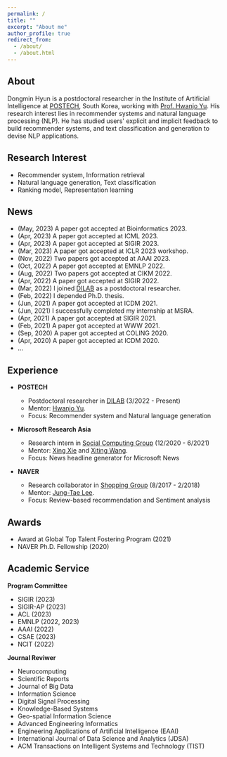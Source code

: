 ```yaml
---
permalink: /
title: ""
excerpt: "About me"
author_profile: true
redirect_from: 
  - /about/
  - /about.html
---
```

About
-----
Dongmin Hyun is a postdoctoral researcher in the Institute of Artificial Intelligence at [POSTECH](https://github.com/academicpages/academicpages.github.io), South Korea, working with [Prof. Hwanjo Yu](https://github.com/academicpages/academicpages.github.io). His research interest lies in recommender systems and natural language processing (NLP). He has studied users' explicit and implicit feedback to build recommender systems, and text classification and generation to devise NLP applications.

Research Interest
-----
- Recommender system, Information retrieval
- Natural language generation, Text classification
- Ranking model, Representation learning

News
-----
- (May, 2023) A paper got accepted at Bioinformatics 2023.
- (Apr, 2023) A paper got accepted at ICML 2023.
- (Apr, 2023) A paper got accepted at SIGIR 2023.
- (Mar, 2023) A paper got accepted at ICLR 2023 workshop.
- (Nov, 2022) Two papers got accepted at AAAI 2023.
- (Oct, 2022) A paper got accepted at EMNLP 2022.
- (Aug, 2022) Two papers got accepted at CIKM 2022.
- (Apr, 2022) A paper got accepted at SIGIR 2022.
- (Mar, 2022) I joined [DILAB](https://sites.google.com/view/postechdi) as a postdoctoral researcher.
- (Feb, 2022) I depended Ph.D. thesis.
- (Jun, 2021) A paper got accepted at ICDM 2021.
- (Jun, 2021) I successfully completed my internship at MSRA.
- (Apr, 2021) A paper got accepted at SIGIR 2021.
- (Feb, 2021) A paper got accepted at WWW 2021.
- (Sep, 2020) A paper got accepted at COLING 2020.
- (Apr, 2020) A paper got accepted at ICDM 2020.
- ...


Experience
-----
  * **POSTECH**
    * Postdoctoral researcher in [DILAB](https://sites.google.com/view/postechdi) (3/2022 - Present)
    * Mentor: [Hwanjo Yu](http://di.postech.ac.kr/hwanjoyu ).
    * Focus: Recommender system and Natural language generation

  * **Microsoft Research Asia**
    * Research intern in [Social Computing Group](https://www.microsoft.com/en-us/research/group/social-computing-beijing/) (12/2020 - 6/2021)
    * Mentor: [Xing Xie](https://www.microsoft.com/en-us/research/people/xingx/) and [Xiting Wang](https://www.microsoft.com/en-us/research/people/xitwan/).
    * Focus: News headline generator for Microsoft News

  * **NAVER**
    * Research collaborator in [Shopping Group]() (8/2017 - 2/2018)
    * Mentor: [Jung-Tae Lee](https://www.google.com/url?sa=t&rct=j&q=&esrc=s&source=web&cd=&cad=rja&uact=8&ved=2ahUKEwijhNrNmIf6AhVIDN4KHdaRCn8QFnoECAcQAQ&url=https%3A%2F%2Fkr.linkedin.com%2Fin%2Fjung-tae-lee-bbaa6636&usg=AOvVaw1iJrbRzrxjlPJo6oLeNvMi).
    * Focus: Review-based recommendation and Sentiment analysis

Awards
-----
- Award at Global Top Talent Fostering Program (2021)
- NAVER Ph.D. Fellowship (2020)

Academic Service
-----
**Program Committee**
- SIGIR (2023)
- SIGIR-AP (2023)
- ACL (2023)
- EMNLP (2022, 2023)
- AAAI (2022)
- CSAE (2023)
- NCIT (2022)

**Journal Reviwer**
- Neurocomputing
- Scientific Reports
- Journal of Big Data
- Information Science
- Digital Signal Processing
- Knowledge-Based Systems
- Geo-spatial Information Science
- Advanced Engineering Informatics
- Engineering Applications of Artificial Intelligence (EAAI)
- International Journal of Data Science and Analytics (JDSA)
- ACM Transactions on Intelligent Systems and Technology (TIST)



<!-- 
A data-driven personal website
======
Like many other Jekyll-based GitHub Pages templates, academicpages makes you separate the website's content from its form. The content & metadata of your website are in structured markdown files, while various other files constitute the theme, specifying how to transform that content & metadata into HTML pages. You keep these various markdown (.md), YAML (.yml), HTML, and CSS files in a public GitHub repository. Each time you commit and push an update to the repository, the [GitHub pages](https://pages.github.com/) service creates static HTML pages based on these files, which are hosted on GitHub's servers free of charge.

Many of the features of dynamic content management systems (like Wordpress) can be achieved in this fashion, using a fraction of the computational resources and with far less vulnerability to hacking and DDoSing. You can also modify the theme to your heart's content without touching the content of your site. If you get to a point where you've broken something in Jekyll/HTML/CSS beyond repair, your markdown files describing your talks, publications, etc. are safe. You can rollback the changes or even delete the repository and start over -- just be sure to save the markdown files! Finally, you can also write scripts that process the structured data on the site, such as [this one](https://github.com/academicpages/academicpages.github.io/blob/master/talkmap.ipynb) that analyzes metadata in pages about talks to display [a map of every location you've given a talk](https://academicpages.github.io/talkmap.html).

Getting started
======
1. Register a GitHub account if you don't have one and confirm your e-mail (required!)
1. Fork [this repository](https://github.com/academicpages/academicpages.github.io) by clicking the "fork" button in the top right. 
1. Go to the repository's settings (rightmost item in the tabs that start with "Code", should be below "Unwatch"). Rename the repository "[your GitHub username].github.io", which will also be your website's URL.
1. Set site-wide configuration and create content & metadata (see below -- also see [this set of diffs](http://archive.is/3TPas) showing what files were changed to set up [an example site](https://getorg-testacct.github.io) for a user with the username "getorg-testacct")
1. Upload any files (like PDFs, .zip files, etc.) to the files/ directory. They will appear at https://[your GitHub username].github.io/files/example.pdf.  
1. Check status by going to the repository settings, in the "GitHub pages" section

Site-wide configuration
------
The main configuration file for the site is in the base directory in [_config.yml](https://github.com/academicpages/academicpages.github.io/blob/master/_config.yml), which defines the content in the sidebars and other site-wide features. You will need to replace the default variables with ones about yourself and your site's github repository. The configuration file for the top menu is in [_data/navigation.yml](https://github.com/academicpages/academicpages.github.io/blob/master/_data/navigation.yml). For example, if you don't have a portfolio or blog posts, you can remove those items from that navigation.yml file to remove them from the header. 

Create content & metadata
------
For site content, there is one markdown file for each type of content, which are stored in directories like _publications, _talks, _posts, _teaching, or _pages. For example, each talk is a markdown file in the [_talks directory](https://github.com/academicpages/academicpages.github.io/tree/master/_talks). At the top of each markdown file is structured data in YAML about the talk, which the theme will parse to do lots of cool stuff. The same structured data about a talk is used to generate the list of talks on the [Talks page](https://academicpages.github.io/talks), each [individual page](https://academicpages.github.io/talks/2012-03-01-talk-1) for specific talks, the talks section for the [CV page](https://academicpages.github.io/cv), and the [map of places you've given a talk](https://academicpages.github.io/talkmap.html) (if you run this [python file](https://github.com/academicpages/academicpages.github.io/blob/master/talkmap.py) or [Jupyter notebook](https://github.com/academicpages/academicpages.github.io/blob/master/talkmap.ipynb), which creates the HTML for the map based on the contents of the _talks directory).

**Markdown generator**

I have also created [a set of Jupyter notebooks](https://github.com/academicpages/academicpages.github.io/tree/master/markdown_generator
) that converts a CSV containing structured data about talks or presentations into individual markdown files that will be properly formatted for the academicpages template. The sample CSVs in that directory are the ones I used to create my own personal website at stuartgeiger.com. My usual workflow is that I keep a spreadsheet of my publications and talks, then run the code in these notebooks to generate the markdown files, then commit and push them to the GitHub repository.

How to edit your site's GitHub repository
------
Many people use a git client to create files on their local computer and then push them to GitHub's servers. If you are not familiar with git, you can directly edit these configuration and markdown files directly in the github.com interface. Navigate to a file (like [this one](https://github.com/academicpages/academicpages.github.io/blob/master/_talks/2012-03-01-talk-1.md) and click the pencil icon in the top right of the content preview (to the right of the "Raw | Blame | History" buttons). You can delete a file by clicking the trashcan icon to the right of the pencil icon. You can also create new files or upload files by navigating to a directory and clicking the "Create new file" or "Upload files" buttons. 

Example: editing a markdown file for a talk
![Editing a markdown file for a talk](/images/editing-talk.png)

For more info
------
More info about configuring academicpages can be found in [the guide](https://academicpages.github.io/markdown/). The [guides for the Minimal Mistakes theme](https://mmistakes.github.io/minimal-mistakes/docs/configuration/) (which this theme was forked from) might also be helpful. -->
